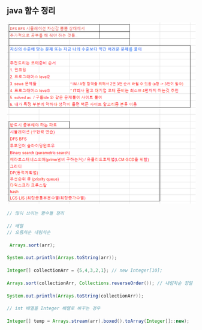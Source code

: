 ## java 함수 정리



![image-20230528182138312](java_fn.assets/image-20230528182138312.png)



```java
// 많이 쓰이는 함수들 정리

// 배열
// 오름차순 내림차순

 Arrays.sort(arr);

System.out.println(Arrays.toString(arr));

Integer[] collectionArr = {5,4,3,2,1}; // new Integer[10];

Arrays.sort(collectionArr, Collections.reverseOrder()); // 내림차순 정렬

System.out.println(Arrays.toString(collectionArr));

// int 배열을 Integer 배열로 바꾸는 경우

Integer[] temp = Arrays.stream(arr).boxed().toArray(Integer[]::new);

```

